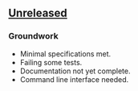 ## [Unreleased]
### Groundwork
- Minimal specifications met.
- Failing some tests.
- Documentation not yet complete.
- Command line interface needed.

[Unreleased]: https://github.com/ds2643/treecl
